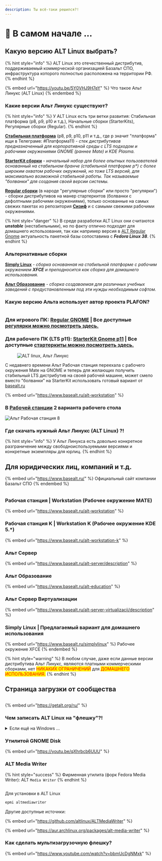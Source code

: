 ```yaml
---
description: Ты всё-таки решился?!
---
```


# 🦉 В самом начале ...

## Какую верcию ALT Linux выбрать?

{% hint style="info" %}
ALT Linux это отечественный дистрибутив, поддерживаемый коммерческой организацией Базальт СПО, инфраструктура которого полностью расположена на территории РФ.
{% endhint %}

{% embed url="https://youtu.be/5Y0VHJ9H7eY" %}
Что такое Альт Линукс (ALT Linux)
{% endembed %}

### Какие версии Альт Линукс существуют?

{% hint style="info" %}
У ALT Linux есть три ветки развития: Стабильная платформа (p8, p9, p10 и т.д.), Начальные сборки (StarterKits), Регулярные сборки (Regular).
{% endhint %}

[**Стабильная платформа**](https://www.altlinux.org/QuickStart/%D0%92%D1%8B%D0%B1%D0%BE%D1%80_%D0%B4%D0%B8%D1%81%D1%82%D1%80%D0%B8%D0%B1%D1%83%D1%82%D0%B8%D0%B2%D0%B0) (p8, p9, p10, p11 и т.д., где p значит "платформа" ищи в Телеграме: #Платформа11) - _стек дистрибутивов предназначенный для корпоративной среды с LTS подходом и рабочими окружениями GNOME (раннее Mate) и KDE Plasma._

[**StarterKit сборки**](https://www.altlinux.org/Starterkits) - _начальный набор для более опытных пользователей основанный на стабильном бранче (стабильной платформе p\*) с более широким охватом рабочих окружений, но тоже LTS версий, для максимально возможной стабильной работы. Так называемые "болванки" для создания своей версии системы._

[**Regular сборки**](https://www.altlinux.org/Regular) (в народе "регулярные сборки" или просто "регулярки") - сборки дистрибутивов на манер стартеркитов (болванки с дефолтными рабочими окружениями), только основанные на самых свежих пакетах из репозитория [**Сизиф**](https://www.altlinux.org/Sisyphus) и с самыми свежими рабочими окружениями.&#x20;

{% hint style="danger" %}
В среде разработки ALT Linux они считаются _**unstable**_ (нестабильными), но по факту отлично подходят для домашнего использования, так как например версия в [ALT Regular Gnome](http://nightly.altlinux.org/sisyphus/tested/regular-gnome3-latest-x86_64.iso) актуальность пакетной базы сопоставима с _**Fedora Linux 38**_.
{% endhint %}

### Альтернативные сборки

[**Simply Linux**](https://getalt.org/ru/simply/) - _сборка основанная на стабильной платформе с рабочим окружением **XFCE** и преподносится как сборка для домашнего использования._

[**Альт Образование**](https://www.basealt.ru/alt-education/download) _- сборка создаваемая для различных учебных заведений с предустановленным под эти нужды необходимым софтом._

### Какую версию Альта использует автор проекта PLAFON?

<figure><img src="../../.gitbook/assets/Снимок экрана от 2024-08-09 09-20-54.png" alt=""><figcaption></figcaption></figure>

### **Для игрового ПК:** [Regular GNOME](http://nightly.altlinux.org/sisyphus/tested/regular-gnome-latest-x86_64.iso) | Все доступные [**регулярки можно посмотреть здесь.**](https://www.altlinux.org/Regular)

### **Для рабочего ПК (LTS p11):** [**StarterKit Gnome p11**](https://nightly.altlinux.org/p11/release/alt-p11-gnome-20240529-x86_64.iso) | Все доступные [**стартеркиты можно посмотреть здесь**.](https://www.altlinux.org/Starterkits/Download)

<figure><img src="../../.gitbook/assets/414px-Alt_linux_logo.svg.png" alt="ALT linux, Альт Линукс"><figcaption></figcaption></figure>

С недавнего времени Альт Рабочая станция переехала с рабочего окружения Mate на GNOME и теперь для желающих получить стабильный LTS дистрибутив на своей рабочей машине, может смело вместо "болванки" на StarterKit использовать готовый вариант от [basealt.ru](https://www.basealt.ru/alt-workstation)

{% embed url="https://www.basealt.ru/alt-workstation" %}

### В [Рабочей станции](https://www.basealt.ru/alt-workstation) 2 варианта рабочего стола

<img src="https://www.basealt.ru/fileadmin/user_upload/products/screens_work/11/1_11__1__1.png" alt="Альт Рабочая станция 8" data-size="original"><img src="../../.gitbook/assets/image (2).png" alt="" data-size="original">

### Где скачать нужный Альт Линукс (ALT Linux) ?!

{% hint style="info" %}
У Альт Линукса есть довольно конкретное разграничение между свободноиспользуемыми версиями и конкретные экземпляры для юрлиц.
{% endhint %}

## Для юридических лиц, компаний и т.д.

{% embed url="https://www.basealt.ru/" %}
Официальный сайт компании Базальт СПО
{% endembed %}

<figure><img src="../../.gitbook/assets/Снимок экрана от 2023-06-10 08-50-34.png" alt=""><figcaption></figcaption></figure>

### Рабочая станция | Workstation (Рабочее окружение MATE)

{% embed url="https://www.basealt.ru/alt-workstation" %}

### Рабочая станция K | Workstation K (Рабочее окружение KDE 5.\*)

{% embed url="https://www.basealt.ru/alt-workstation-k" %}

### Альт Сервер

{% embed url="https://www.basealt.ru/alt-server/description" %}

### Альт Образование

{% embed url="https://www.basealt.ru/alt-education" %}

### Альт Сервер Виртуализации

{% embed url="https://www.basealt.ru/alt-server-virtualizacii/description" %}

### Simply Linux | Предлагаемый вариант для домашнего использования

{% embed url="https://www.basealt.ru/simplylinux" %}
Рабочее окружение XFCE
{% endembed %}

{% hint style="warning" %}
В любом случае, даже если данные версии дистрибутива Альт Линукс, являются платными коммерческими сборками, нет <mark style="color:red;">НИКАКИХ ОГРАНИЧЕНИЙ</mark> для <mark style="color:red;">ДОМАШНЕГО ИСПОЛЬЗОВАНИЯ.</mark>
{% endhint %}

## Страница загрузки от сообщества

<figure><img src="../../.gitbook/assets/Снимок экрана от 2023-06-10 11-18-58.png" alt=""><figcaption></figcaption></figure>

{% embed url="https://getalt.org/ru/" %}

### Чем записать ALT Linux на "флешку"?!

<details>

<summary>Если ещё на Windows ... </summary>

Записать образ в Windows 7 и выше можно с помощью программы [Rufus](https://rufus.ie/), но требуется не забыть выбрать режим `dd`. Для запуска программы потребуются права администратора.&#x20;

01\. На первом шаге нужно выбрать файл с образом диска и флешку, на которую будет произведена запись:

[<img src="https://www.altlinux.org/Images.www.altlinux.org/5/56/Rufus1.jpg" alt="Rufus1.jpg" data-size="original">](https://www.altlinux.org/%D0%A4%D0%B0%D0%B9%D0%BB:Rufus1.jpg)

В Windows XP и Vista можно использовать [архивную версию программы](https://github.com/pbatard/rufus/releases/download/v2.18/rufus-2.18.exe). На первом шаге нужно выбрать файл с образом диска и флешку, на которую будет произведена запись:

[<img src="https://www.altlinux.org/Images.www.altlinux.org/3/3b/Rufus_xp.png" alt="Rufus xp.png" data-size="original">](https://www.altlinux.org/%D0%A4%D0%B0%D0%B9%D0%BB:Rufus_xp.png)

На втором шаге, после нажатия кнопки СТАРТ, нужно выбрать режим записи гибридного образа "DD-образ" и нажать ОК для начала процесса записи:

[<img src="https://www.altlinux.org/Images.www.altlinux.org/f/f9/Rufus2.jpg" alt="Rufus2.jpg" data-size="original">](https://www.altlinux.org/%D0%A4%D0%B0%D0%B9%D0%BB:Rufus2.jpg)

</details>

### Утилитой GNOME Disk

{% embed url="https://youtu.be/qXhrbcb6UUU" %}

### ALT Media Writer

{% hint style="success" %}
Фирменная утилита (форк Fedora Media Writer): ALT `Media Writer`
{% endhint %}

<figure><img src="../../.gitbook/assets/Altmediawriter.png" alt=""><figcaption></figcaption></figure>

Для установки в ALT Linux

```bash
epmi altmediawriter
```

Другие доступные источнки:&#x20;

{% embed url="https://github.com/altlinux/ALTMediaWriter" %}

{% embed url="https://aur.archlinux.org/packages/alt-media-writer" %}

### Как сделать мультизагрузочную флешку?

{% embed url="https://www.youtube.com/watch?v=bbmUcDgNMxk" %}
